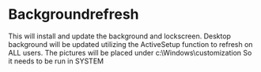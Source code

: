# Backgroundrefresh
This will install and update the background and lockscreen. Desktop background will be updated utilizing the ActiveSetup function to refresh on ALL users. The pictures will be placed under c:\Windows\customization So it needs to be run in SYSTEM
